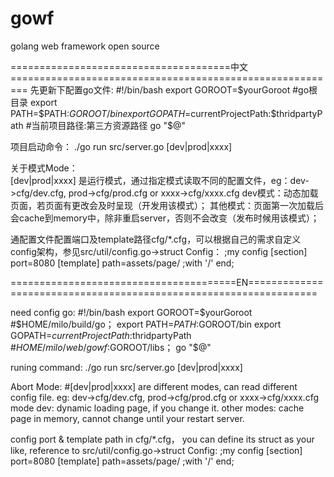 gowf
====
golang web framework open source

======================================中文=========================================================
先更新下配置go文件:
   #!/bin/bash
   export GOROOT=$yourGoroot      #go根目录
   export PATH=$PATH:$GOROOT/bin
   export GOPATH=$currentProjectPath:$thridpartyPath      #当前项目路径:第三方资源路径
   go "$@"

项目启动命令：
  ./go run src/server.go [dev|prod|xxxx]

关于模式Mode：    
  [dev|prod|xxxx] 是运行模式，通过指定模式读取不同的配置文件，eg：dev->cfg/dev.cfg, prod->cfg/prod.cfg or xxxx->cfg/xxxx.cfg
  dev模式：动态加载页面，若页面有更改会及时呈现（开发用该模式）；
  其他模式：页面第一次加载后会cache到memory中，除非重启server，否则不会改变（发布时候用该模式）；

通配置文件配置端口及template路径cfg/*.cfg，可以根据自己的需求自定义config架构，参见src/util/config.go->struct Config：
   ;my config
   [section]
   port=8080
   [template]
   path=assets/page/ ;with '/' end;

=======================================EN==================================================================

need config go:
   #!/bin/bash
   export GOROOT=$yourGoroot      #$HOME/milo/build/go；
   export PATH=$PATH:$GOROOT/bin
   export GOPATH=$currentProjectPath:$thridpartyPath      #$HOME/milo/web/gowf:$GOROOT/libs；
   go "$@"


runing command: 
 ./go run src/server.go [dev|prod|xxxx]

Abort Mode:
  #[dev|prod|xxxx] are different modes, can read different config file.
  eg: dev->cfg/dev.cfg, prod->cfg/prod.cfg or xxxx->cfg/xxxx.cfg
  mode dev: dynamic loading page, if you change it.
  other modes: cache page in memory, cannot change until your restart server.

config port & template path in cfg/*.cfg， you can define its struct as your like, reference to src/util/config.go->struct Config:
   ;my config
   [section]
   port=8080
   [template]
   path=assets/page/ ;with '/' end;
